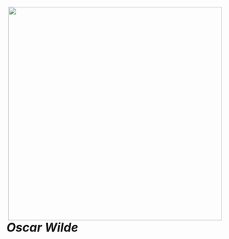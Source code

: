 <a href="https://book.the-turing-way.org/welcome.html"><img src="https://encrypted-tbn0.gstatic.com/images?q=tbn:ANd9GcSQaZO2zKu3fN6y5my9qyehIDESDuKrGdhI2g&s" width="500" align="Right" /></a>

# _Oscar Wilde_
